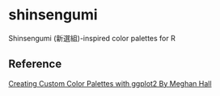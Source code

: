 # shinsengumi
Shinsengumi (新選組)-inspired color palettes for R

## Reference
[Creating Custom Color Palettes with ggplot2 By Meghan Hall](https://meghan.rbind.io/blog/2022-10-11-creating-custom-color-palettes-with-ggplot2/)
